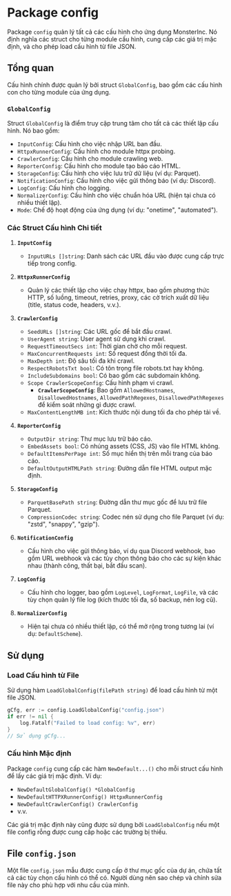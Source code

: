 # Package config

Package `config` quản lý tất cả các cấu hình cho ứng dụng MonsterInc. Nó định nghĩa các struct cho từng module cấu hình, cung cấp các giá trị mặc định, và cho phép load cấu hình từ file JSON.

## Tổng quan

Cấu hình chính được quản lý bởi struct `GlobalConfig`, bao gồm các cấu hình con cho từng module của ứng dụng.

### `GlobalConfig`

Struct `GlobalConfig` là điểm truy cập trung tâm cho tất cả các thiết lập cấu hình. Nó bao gồm:

-   `InputConfig`: Cấu hình cho việc nhập URL ban đầu.
-   `HttpxRunnerConfig`: Cấu hình cho module httpx probing.
-   `CrawlerConfig`: Cấu hình cho module crawling web.
-   `ReporterConfig`: Cấu hình cho module tạo báo cáo HTML.
-   `StorageConfig`: Cấu hình cho việc lưu trữ dữ liệu (ví dụ: Parquet).
-   `NotificationConfig`: Cấu hình cho việc gửi thông báo (ví dụ: Discord).
-   `LogConfig`: Cấu hình cho logging.
-   `NormalizerConfig`: Cấu hình cho việc chuẩn hóa URL (hiện tại chưa có nhiều thiết lập).
-   `Mode`: Chế độ hoạt động của ứng dụng (ví dụ: "onetime", "automated").

### Các Struct Cấu hình Chi tiết

1.  **`InputConfig`**
    -   `InputURLs []string`: Danh sách các URL đầu vào được cung cấp trực tiếp trong config.

2.  **`HttpxRunnerConfig`**
    -   Quản lý các thiết lập cho việc chạy httpx, bao gồm phương thức HTTP, số luồng, timeout, retries, proxy, các cờ trích xuất dữ liệu (title, status code, headers, v.v.).

3.  **`CrawlerConfig`**
    -   `SeedURLs []string`: Các URL gốc để bắt đầu crawl.
    -   `UserAgent string`: User agent sử dụng khi crawl.
    -   `RequestTimeoutSecs int`: Thời gian chờ cho mỗi request.
    -   `MaxConcurrentRequests int`: Số request đồng thời tối đa.
    -   `MaxDepth int`: Độ sâu tối đa khi crawl.
    -   `RespectRobotsTxt bool`: Có tôn trọng file robots.txt hay không.
    -   `IncludeSubdomains bool`: Có bao gồm các subdomain không.
    -   `Scope CrawlerScopeConfig`: Cấu hình phạm vi crawl.
        -   **`CrawlerScopeConfig`**: Bao gồm `AllowedHostnames`, `DisallowedHostnames`, `AllowedPathRegexes`, `DisallowedPathRegexes` để kiểm soát những gì được crawl.
    -   `MaxContentLengthMB int`: Kích thước nội dung tối đa cho phép tải về.

4.  **`ReporterConfig`**
    -   `OutputDir string`: Thư mục lưu trữ báo cáo.
    -   `EmbedAssets bool`: Có nhúng assets (CSS, JS) vào file HTML không.
    -   `DefaultItemsPerPage int`: Số mục hiển thị trên mỗi trang của báo cáo.
    -   `DefaultOutputHTMLPath string`: Đường dẫn file HTML output mặc định.

5.  **`StorageConfig`**
    -   `ParquetBasePath string`: Đường dẫn thư mục gốc để lưu trữ file Parquet.
    -   `CompressionCodec string`: Codec nén sử dụng cho file Parquet (ví dụ: "zstd", "snappy", "gzip").

6.  **`NotificationConfig`**
    -   Cấu hình cho việc gửi thông báo, ví dụ qua Discord webhook, bao gồm URL webhook và các tùy chọn thông báo cho các sự kiện khác nhau (thành công, thất bại, bắt đầu scan).

7.  **`LogConfig`**
    -   Cấu hình cho logger, bao gồm `LogLevel`, `LogFormat`, `LogFile`, và các tùy chọn quản lý file log (kích thước tối đa, số backup, nén log cũ).

8.  **`NormalizerConfig`**
    -   Hiện tại chưa có nhiều thiết lập, có thể mở rộng trong tương lai (ví dụ: `DefaultScheme`).

## Sử dụng

### Load Cấu hình từ File

Sử dụng hàm `LoadGlobalConfig(filePath string)` để load cấu hình từ một file JSON.

```go
gCfg, err := config.LoadGlobalConfig("config.json")
if err != nil {
    log.Fatalf("Failed to load config: %v", err)
}
// Sử dụng gCfg...
```

### Cấu hình Mặc định

Package `config` cung cấp các hàm `NewDefault...()` cho mỗi struct cấu hình để lấy các giá trị mặc định. Ví dụ:

-   `NewDefaultGlobalConfig() *GlobalConfig`
-   `NewDefaultHTTPXRunnerConfig() HttpxRunnerConfig`
-   `NewDefaultCrawlerConfig() CrawlerConfig`
-   v.v.

Các giá trị mặc định này cũng được sử dụng bởi `LoadGlobalConfig` nếu một file config rỗng được cung cấp hoặc các trường bị thiếu.

## File `config.json`

Một file `config.json` mẫu được cung cấp ở thư mục gốc của dự án, chứa tất cả các tùy chọn cấu hình có thể có. Người dùng nên sao chép và chỉnh sửa file này cho phù hợp với nhu cầu của mình. 